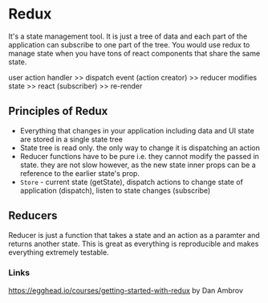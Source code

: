 # Redux

It's a state management tool. It is just a tree of data and each part of the application can subscribe to one part of the tree. You would use redux to manage state when you have tons of react components that share the same state.

user action handler >> dispatch event (action creator) >> reducer modifies state >> react (subscriber) >> re-render

## Principles of Redux

- Everything that changes in your application including data and UI state are stored in a single state tree
- State tree is read only. the only way to change it is dispatching an action 
- Reducer functions have to be pure i.e. they cannot modify the passed in state. they are not slow however, as the new state inner props can be a reference to the earlier state's prop.
- `Store` - current state (getState), dispatch actions to change state of application (dispatch), listen to state changes (subscribe)

## Reducers

Reducer is just a function that takes a state and an action as a paramter and returns another state. This is great as everything is reproducible and makes everything extremely testable.


### Links

https://egghead.io/courses/getting-started-with-redux by Dan Ambrov

